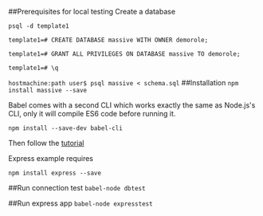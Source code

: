 ##Prerequisites for local testing
Create a database

```psql -d template1```

```template1=# CREATE DATABASE massive WITH OWNER demorole;```

```template1=# GRANT ALL PRIVILEGES ON DATABASE massive TO demorole;```

```template1=# \q```

```hostmachine:path user$ psql massive < schema.sql```
##Installation
```npm install massive --save```

Babel comes with a second CLI which works exactly the same as Node.js's CLI, only it will compile ES6 code before running it.

```npm install --save-dev babel-cli```

Then follow the [tutorial](https://raw.githubusercontent.com/robconery/massive-js/master/README.md)

Express example requires

```npm install express --save```

##Run connection test
```babel-node dbtest```

##Run express app
```babel-node expresstest```


